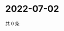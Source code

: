 # 2022-07-02

共 0 条

<!-- BEGIN WEIBO -->
<!-- 最后更新时间 Sat Jul 02 2022 09:22:39 GMT+0800 (China Standard Time) -->

<!-- END WEIBO -->
